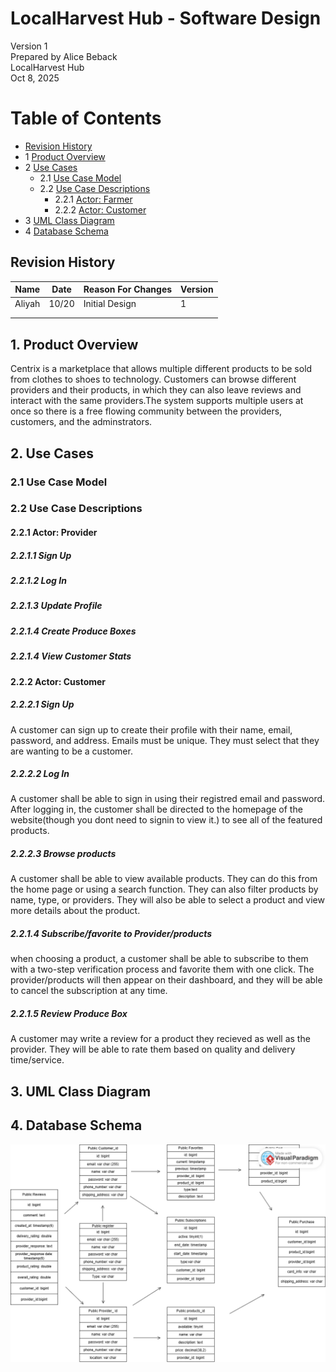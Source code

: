 # LocalHarvest Hub - Software Design 

Version 1  
Prepared by Alice Beback\
LocalHarvest Hub\
Oct 8, 2025

Table of Contents
=================
* [Revision History](#revision-history)
* 1 [Product Overview](#1-product-overview)
* 2 [Use Cases](#2-use-cases)
  * 2.1 [Use Case Model](#21-use-case-model)
  * 2.2 [Use Case Descriptions](#22-use-case-descriptions)
    * 2.2.1 [Actor: Farmer](#221-actor-farmer)
    * 2.2.2 [Actor: Customer](#222-actor-customer) 
* 3 [UML Class Diagram](#3-uml-class-diagram)
* 4 [Database Schema](#4-database-schema)

## Revision History
| Name | Date    | Reason For Changes  | Version   |
| ---- | ------- | ------------------- | --------- |
|Aliyah  |10/20  | Initial Design   |    1      |
|      |         |                     |           |
|      |         |                     |           |

## 1. Product Overview
Centrix is a marketplace that allows multiple different products to be sold from clothes to shoes to technology. Customers can browse different providers and their products, in which they can also leave reviews and interact with the same providers.The system supports multiple users at once so there is a free flowing community between the providers, customers, and the adminstrators.
## 2. Use Cases
### 2.1 Use Case Model


### 2.2 Use Case Descriptions

#### 2.2.1 Actor: Provider
##### 2.2.1.1 Sign Up

##### 2.2.1.2 Log In

##### 2.2.1.3 Update Profile

##### 2.2.1.4 Create Produce Boxes

##### 2.2.1.4 View Customer Stats


#### 2.2.2 Actor: Customer
##### 2.2.2.1 Sign Up
A customer can sign up to create their profile with their name, email, password, and address. Emails must be unique. They must select that they are wanting to be a customer.
##### 2.2.2.2 Log In
A customer shall be able to sign in using their registred email and password. After logging in, the customer shall be directed to the homepage of the website(though you dont need to signin to view it.) to see all of the featured products.
##### 2.2.2.3 Browse products
A customer shall be able to view available products. They can do this from the home page or using a search function. They can also filter products by name, type, or providers. They will also be able to select a product and view more details about the product.
##### 2.2.1.4 Subscribe/favorite to Provider/products
when choosing a product, a customer shall be able to subscribe to them with a two-step verification process and favorite them with one click. The provider/products will then appear on their dashboard, and they will be able to cancel the subscription at any time.
##### 2.2.1.5 Review Produce Box
A customer may write a review for a product they recieved as well as the provider. They will be able to rate them  based on quality and delivery time/service.

## 3. UML Class Diagram

## 4. Database Schema
![alt text](image.png)
